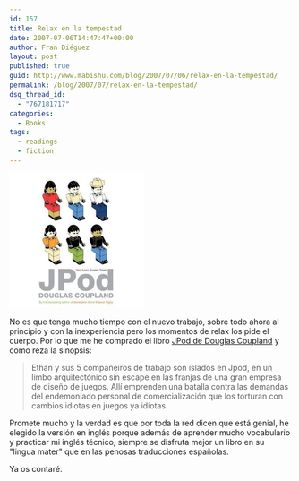 ```yaml
---
id: 157
title: Relax en la tempestad
date: 2007-07-06T14:47:47+00:00
author: Fran Diéguez
layout: post
published: true
guid: http://www.mabishu.com/blog/2007/07/06/relax-en-la-tempestad/
permalink: /blog/2007/07/relax-en-la-tempestad/
dsq_thread_id:
  - "767181717"
categories:
  - Books
tags:
  - readings
  - fiction
---
```

![JPod](./51clir1zybl_aa240_.jpg)

No es que tenga mucho tiempo con el nuevo trabajo, sobre todo ahora al
principio y con la inexperiencia pero los momentos de relax los pide el
cuerpo. Por lo que me he comprado el libro [JPod de Douglas
Coupland](http://www.amazon.co.uk/JPod-Douglas-Coupland/dp/0747585873/ref=pd_bbs_sr_1/026-4118863-0896457?ie=UTF8&s=books&qid=1183735287&sr=8-1 "Jpod de Douglas Coupland en Amazon.co.uk")
y como reza la sinopsis:

<blockquote>Ethan y sus 5 compañeiros de trabajo son islados en Jpod, en un limbo arquitectónico sin escape en las franjas de una gran empresa de diseño de juegos. Allí emprenden una batalla contra las demandas del endemoniado personal de comercialización que los torturan con cambios idiotas en juegos ya idiotas.</blockquote>
Promete mucho y la verdad es que por toda la red dicen que está genial, he elegido la versión en inglés porque además de aprender mucho vocabulario y practicar mi inglés técnico, siempre se disfruta mejor un libro en su "lingua mater" que en las penosas traducciones españolas.

Ya os contaré.
